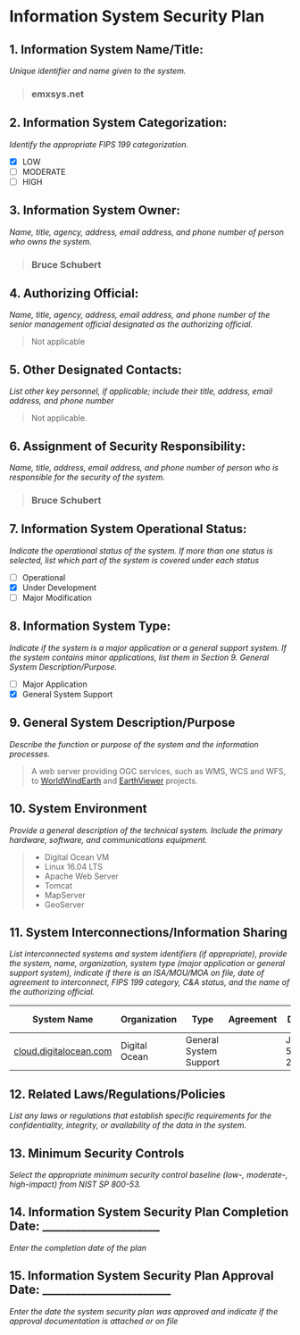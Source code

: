 # Information System Security Plan

## 1. Information System Name/Title:
_Unique identifier and name given to the system._
> ### emxsys.net

## 2. Information System Categorization: 
_Identify the appropriate FIPS 199 categorization._

- [x] LOW
- [ ] MODERATE            
- [ ] HIGH 

## 3. Information System Owner:
_Name, title, agency, address, email address, and phone number of person who owns the system._
> ### Bruce Schubert

## 4. Authorizing Official:
_Name, title, agency, address, email address, and phone number of the senior management official designated as the authorizing official._
> Not applicable

## 5. Other Designated Contacts:
_List other key personnel, if applicable; include their title, address, email address, and phone number_
> Not applicable.

## 6. Assignment of Security Responsibility:
_Name, title, address, email address, and phone number of person who is responsible for the security of the system._
> ### Bruce Schubert

## 7. Information System Operational Status:
_Indicate the operational status of the system. If more than one status is selected, list which part of the system is covered under each status_

- [ ] Operational
- [x] Under Development
- [ ] Major Modification

## 8. Information System Type:
_Indicate if the system is a major application or a general support system. If the system contains minor applications, list them in Section 9. General System Description/Purpose._

- [ ] Major Application
- [x] General System Support

## 9. General System Description/Purpose 
_Describe the function or purpose of the system and the information processes._
> A web server providing OGC services, such as WMS, WCS and WFS, to [WorldWindEarth](https://worldwindearth.github.io) and 
> [EarthViewer](https://earthviewer/githup.io) projects.


## 10. System Environment 
_Provide a general description of the technical system. Include the primary hardware, software, and communications equipment._
>- Digital Ocean VM
>- Linux 16.04 LTS
>- Apache Web Server
>- Tomcat
>- MapServer
>- GeoServer
## 11. System Interconnections/Information Sharing 
_List interconnected systems and system identifiers (if appropriate), provide the system, name, organization, system type (major application or general support system), indicate if there is an ISA/MOU/MOA on file, date of agreement to interconnect, FIPS 199 category, C&A status, and the name of the authorizing official._

System Name | Organization | Type | Agreement | Date | FIPS 199 Category | C&A Status | Auth. Official
----------- | ------------ | ---- | ----------------------- | ---- |------------------ | ---------- | ---------------
[cloud.digitalocean.com](https://cloud.digitalocean.com/projects/ef5debcc-fcb0-42f6-a372-9990830718ef/resources?i=21ae43) | Digital Ocean | General System Support | | July 5, 2018


## 12. Related Laws/Regulations/Policies 
_List any laws or regulations that establish specific requirements for the confidentiality, integrity, or availability of the data in the system._
 
## 13. Minimum Security Controls 
_Select the appropriate minimum security control baseline (low-, moderate-, high-impact) from NIST SP 800-53._

## 14. Information System Security Plan Completion Date: _____________________ 
_Enter the completion date of the plan_

## 15. Information System Security Plan Approval Date: _______________________
_Enter the date the system security plan was approved and indicate if the approval documentation is attached or on file_

